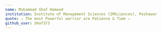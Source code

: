 ```yaml
---
name: Muhammad Shaf Hameed
institution: Institute of Management Sciences (IMSciences), Peshawar
quote: ⚔️ The most Powerful warrior are Patience & Time ⚔️
github_user: SHaf373
---
```

